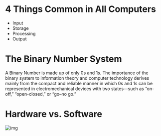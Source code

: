# 4 Things Common in All Computers

* Input
* Storage
* Processing
* Output

# The Binary Number System

A Binary Number is made up of only 0s and 1s. The importance of the binary system to information theory and computer technology derives mainly from the compact and reliable manner in which 0s and 1s can be represented in electromechanical devices with two states—such as “on-off,” “open-closed,” or “go–no go.” 

# Hardware vs. Software

![img](https://pediaa.com/wp-content/uploads/2018/07/Difference-Between-Hardware-and-Software-Comparison-Summary_1.jpg)


